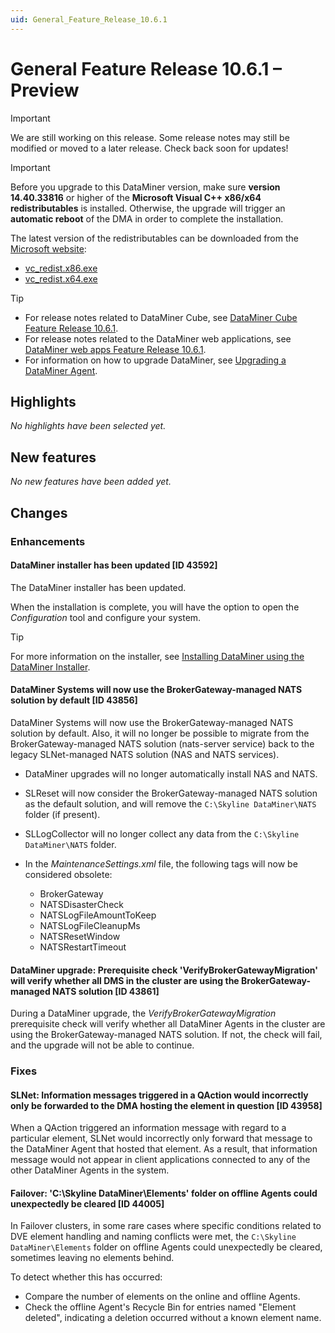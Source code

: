 ```yaml
---
uid: General_Feature_Release_10.6.1
---
```


# General Feature Release 10.6.1 – Preview

> [!IMPORTANT]
> We are still working on this release. Some release notes may still be modified or moved to a later release. Check back soon for updates!

> [!IMPORTANT]
>
> Before you upgrade to this DataMiner version, make sure **version 14.40.33816** or higher of the **Microsoft Visual C++ x86/x64 redistributables** is installed. Otherwise, the upgrade will trigger an **automatic reboot** of the DMA in order to complete the installation.
>
> The latest version of the redistributables can be downloaded from the [Microsoft website](https://learn.microsoft.com/en-us/cpp/windows/latest-supported-vc-redist?view=msvc-170#latest-microsoft-visual-c-redistributable-version):
>
> - [vc_redist.x86.exe](https://aka.ms/vs/17/release/vc_redist.x86.exe)
> - [vc_redist.x64.exe](https://aka.ms/vs/17/release/vc_redist.x64.exe)

> [!TIP]
>
> - For release notes related to DataMiner Cube, see [DataMiner Cube Feature Release 10.6.1](xref:Cube_Feature_Release_10.6.1).
> - For release notes related to the DataMiner web applications, see [DataMiner web apps Feature Release 10.6.1](xref:Web_apps_Feature_Release_10.6.1).
> - For information on how to upgrade DataMiner, see [Upgrading a DataMiner Agent](xref:Upgrading_a_DataMiner_Agent).

## Highlights

*No highlights have been selected yet.*

## New features

*No new features have been added yet.*

## Changes

### Enhancements

#### DataMiner installer has been updated [ID 43592]

<!-- MR 10.7.0 - FR 10.6.1 -->

The DataMiner installer has been updated.

When the installation is complete, you will have the option to open the *Configuration* tool and configure your system.

> [!TIP]
> For more information on the installer, see [Installing DataMiner using the DataMiner Installer](xref:Installing_DM_using_the_DM_installer).

#### DataMiner Systems will now use the BrokerGateway-managed NATS solution by default [ID 43856]

<!-- MR 10.6.0 - FR 10.6.1 -->

DataMiner Systems will now use the BrokerGateway-managed NATS solution by default. Also, it will no longer be possible to migrate from the BrokerGateway-managed NATS solution (nats-server service) back to the legacy SLNet-managed NATS solution (NAS and NATS services).

- DataMiner upgrades will no longer automatically install NAS and NATS.

- SLReset will now consider the BrokerGateway-managed NATS solution as the default solution, and will remove the `C:\Skyline DataMiner\NATS` folder (if present).

- SLLogCollector will no longer collect any data from the `C:\Skyline DataMiner\NATS` folder.

- In the *MaintenanceSettings.xml* file, the following tags will now be considered obsolete:

  - BrokerGateway
  - NATSDisasterCheck
  - NATSLogFileAmountToKeep
  - NATSLogFileCleanupMs
  - NATSResetWindow
  - NATSRestartTimeout

#### DataMiner upgrade: Prerequisite check 'VerifyBrokerGatewayMigration' will verify whether all DMS in the cluster are using the BrokerGateway-managed NATS solution [ID 43861]

<!-- MR 10.6.0 - FR 10.6.1 -->

During a DataMiner upgrade, the *VerifyBrokerGatewayMigration* prerequisite check will verify whether all DataMiner Agents in the cluster are using the BrokerGateway-managed NATS solution. If not, the check will fail, and the upgrade will not be able to continue.

### Fixes

#### SLNet: Information messages triggered in a QAction would incorrectly only be forwarded to the DMA hosting the element in question [ID 43958]

<!-- MR 10.5.0 [CU10] - FR 10.6.1 -->

When a QAction triggered an information message with regard to a particular element, SLNet would incorrectly only forward that message to the DataMiner Agent that hosted that element. As a result, that information message would not appear in client applications connected to any of the other DataMiner Agents in the system.

#### Failover: 'C:\\Skyline DataMiner\\Elements' folder on offline Agents could unexpectedly be cleared [ID 44005]

<!-- MR 10.5.0 [CU10] - FR 10.6.1 -->

In Failover clusters, in some rare cases where specific conditions related to DVE element handling and naming conflicts were met, the `C:\Skyline DataMiner\Elements` folder on offline Agents could unexpectedly be cleared, sometimes leaving no elements behind.

To detect whether this has occurred:

- Compare the number of elements on the online and offline Agents.
- Check the offline Agent's Recycle Bin for entries named "Element   deleted", indicating a deletion occurred without a known element name.
